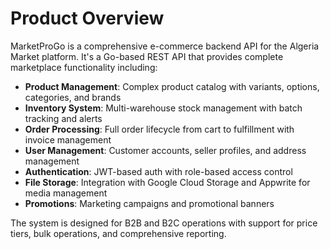 # Product Overview

MarketProGo is a comprehensive e-commerce backend API for the Algeria Market platform. It's a Go-based REST API that provides complete marketplace functionality including:

- **Product Management**: Complex product catalog with variants, options, categories, and brands
- **Inventory System**: Multi-warehouse stock management with batch tracking and alerts
- **Order Processing**: Full order lifecycle from cart to fulfillment with invoice management
- **User Management**: Customer accounts, seller profiles, and address management
- **Authentication**: JWT-based auth with role-based access control
- **File Storage**: Integration with Google Cloud Storage and Appwrite for media management
- **Promotions**: Marketing campaigns and promotional banners

The system is designed for B2B and B2C operations with support for price tiers, bulk operations, and comprehensive reporting.